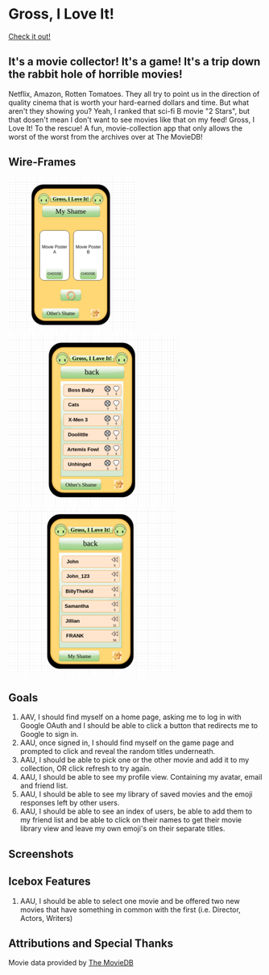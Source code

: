 # Gross, I Love It!

[Check it out!](https://gross-i-love-it.herokuapp.com/)

## It's a movie collector! It's a game! It's a trip down the rabbit hole of horrible movies!

Netflix, Amazon, Rotten Tomatoes. They all try to point us in the direction of quality cinema that is worth your hard-earned dollars and time. But what aren't they showing you? Yeah, I ranked that sci-fi B movie "2 Stars", but that dosen't mean I don't want to see movies like that on my feed!
Gross, I Love It! To the rescue!
A fun, movie-collection app that only allows the worst of the worst from the archives over at The MovieDB!

## Wire-Frames

![Home](public/photos/wireframehome.png)
![User](public/photos/wireframeuser.png)
![UserIndex](public/photos/wireframusersindex.png)

## Goals

1. AAV, I should find myself on a home page, asking me to log in with Google OAuth and I should be able to click a button that redirects me to Google to sign in.
2. AAU, once signed in, I should find myself on the game page and prompted to click and reveal the random titles underneath. 
3. AAU, I should be able to pick one or the other movie and add it to my collection, OR click refresh to try again.
4. AAU, I should be able to see my profile view. Containing my avatar, email and friend list.
5. AAU, I should be able to see my library of saved movies and the emoji responses left by other users.
6. AAU, I should be able to see an index of users, be able to add them to my friend list and be able to click on their names to get their movie library view and leave my own emoji's on their separate titles.

## Screenshots


## Icebox Features
1. AAU, I should be able to select one movie and be offered two new movies that have something in common with the first (i.e. Director, Actors, Writers)
   








## Attributions and Special Thanks

Movie data provided by [The MovieDB](https://www.themoviedb.org/)